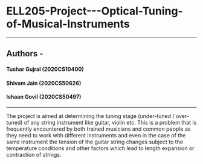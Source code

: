 # ELL205-Project---Optical-Tuning-of-Musical-Instruments

---

## Authors -
#### Tushar Gujral (2020CS10400)
#### Shivam Jain (2020CS50626)
#### Ishaan Govil (2020CS50497)

---

The project is aimed at determining the tuning stage (under-tuned / over-tuned) of any string instrument
like guitar, violin etc. This is a problem that is frequently encountered by both trained musicians
and common people as they need to work with different instruments and even in the case of the same
instrument the tension of the guitar string changes subject to the temperature conditions and other
factors which lead to length expansion or contraction of strings.
